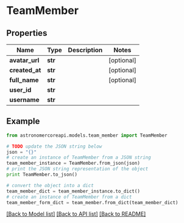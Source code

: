 # TeamMember


## Properties
Name | Type | Description | Notes
------------ | ------------- | ------------- | -------------
**avatar_url** | **str** |  | [optional] 
**created_at** | **str** |  | [optional] 
**full_name** | **str** |  | [optional] 
**user_id** | **str** |  | 
**username** | **str** |  | 

## Example

```python
from astronomercoreapi.models.team_member import TeamMember

# TODO update the JSON string below
json = "{}"
# create an instance of TeamMember from a JSON string
team_member_instance = TeamMember.from_json(json)
# print the JSON string representation of the object
print TeamMember.to_json()

# convert the object into a dict
team_member_dict = team_member_instance.to_dict()
# create an instance of TeamMember from a dict
team_member_form_dict = team_member.from_dict(team_member_dict)
```
[[Back to Model list]](../README.md#documentation-for-models) [[Back to API list]](../README.md#documentation-for-api-endpoints) [[Back to README]](../README.md)


